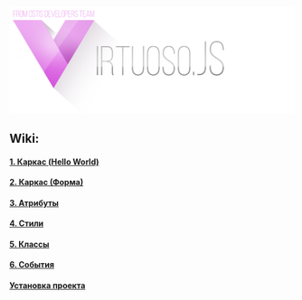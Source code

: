 ![](https://raw.githubusercontent.com/DmitryKosmich/virtuoso.js/master/wiki/logo/Virtuoso%20logo.png)

## Wiki:

#### [1. Каркас (Hello World)](https://github.com/DmitryKosmich/virtuoso.js/wiki/1.-%D0%9A%D0%B0%D1%80%D0%BA%D0%B0%D1%81-(Hello-World))
#### [2. Каркас (Форма)](https://github.com/DmitryKosmich/virtuoso.js/wiki/2.-%D0%9A%D0%B0%D1%80%D0%BA%D0%B0%D1%81-(%D0%A4%D0%BE%D1%80%D0%BC%D0%B0))
#### [3. Атрибуты](https://github.com/DmitryKosmich/virtuoso.js/wiki/3.-%D0%90%D1%82%D1%80%D0%B8%D0%B1%D1%83%D1%82%D1%8B)
#### [4. Стили](https://github.com/DmitryKosmich/virtuoso.js/wiki/4.-%D0%A1%D1%82%D0%B8%D0%BB%D0%B8)
#### [5. Классы](https://github.com/DmitryKosmich/virtuoso.js/wiki/5.-%D0%9A%D0%BB%D0%B0%D1%81%D1%81%D1%8B)
#### [6. События](https://github.com/DmitryKosmich/virtuoso.js/wiki/6.-%D0%A1%D0%BE%D0%B1%D1%8B%D1%82%D0%B8%D1%8F)

#### [Установка проекта](https://github.com/DmitryKosmich/virtuoso.js/wiki/%D0%A3%D1%81%D1%82%D0%B0%D0%BD%D0%BE%D0%B2%D0%BA%D0%B0-%D0%BF%D1%80%D0%BE%D0%B5%D0%BA%D1%82%D0%B0)
